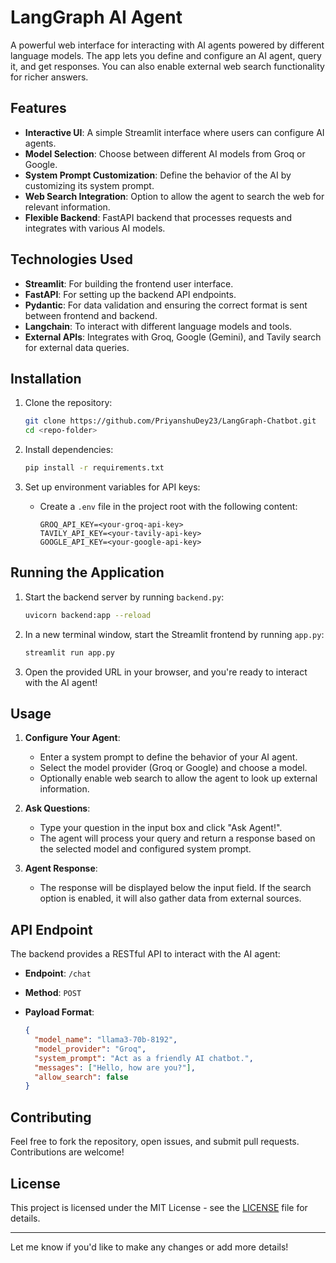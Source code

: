 
# LangGraph AI Agent

A powerful web interface for interacting with AI agents powered by different language models. The app lets you define and configure an AI agent, query it, and get responses. You can also enable external web search functionality for richer answers.

## Features

- **Interactive UI**: A simple Streamlit interface where users can configure AI agents.
- **Model Selection**: Choose between different AI models from Groq or Google.
- **System Prompt Customization**: Define the behavior of the AI by customizing its system prompt.
- **Web Search Integration**: Option to allow the agent to search the web for relevant information.
- **Flexible Backend**: FastAPI backend that processes requests and integrates with various AI models.

## Technologies Used

- **Streamlit**: For building the frontend user interface.
- **FastAPI**: For setting up the backend API endpoints.
- **Pydantic**: For data validation and ensuring the correct format is sent between frontend and backend.
- **Langchain**: To interact with different language models and tools.
- **External APIs**: Integrates with Groq, Google (Gemini), and Tavily search for external data queries.

## Installation

1. Clone the repository:

   ```bash
   git clone https://github.com/PriyanshuDey23/LangGraph-Chatbot.git
   cd <repo-folder>
   ```

2. Install dependencies:

   ```bash
   pip install -r requirements.txt
   ```

3. Set up environment variables for API keys:
   - Create a `.env` file in the project root with the following content:

     ```
     GROQ_API_KEY=<your-groq-api-key>
     TAVILY_API_KEY=<your-tavily-api-key>
     GOOGLE_API_KEY=<your-google-api-key>
     ```

## Running the Application

1. Start the backend server by running `backend.py`:

   ```bash
   uvicorn backend:app --reload
   ```

2. In a new terminal window, start the Streamlit frontend by running `app.py`:

   ```bash
   streamlit run app.py
   ```

3. Open the provided URL in your browser, and you're ready to interact with the AI agent!

## Usage

1. **Configure Your Agent**:
   - Enter a system prompt to define the behavior of your AI agent.
   - Select the model provider (Groq or Google) and choose a model.
   - Optionally enable web search to allow the agent to look up external information.

2. **Ask Questions**: 
   - Type your question in the input box and click "Ask Agent!".
   - The agent will process your query and return a response based on the selected model and configured system prompt.

3. **Agent Response**: 
   - The response will be displayed below the input field. If the search option is enabled, it will also gather data from external sources.

## API Endpoint

The backend provides a RESTful API to interact with the AI agent:

- **Endpoint**: `/chat`
- **Method**: `POST`
- **Payload Format**:

  ```json
  {
    "model_name": "llama3-70b-8192",
    "model_provider": "Groq",
    "system_prompt": "Act as a friendly AI chatbot.",
    "messages": ["Hello, how are you?"],
    "allow_search": false
  }
  ```

## Contributing

Feel free to fork the repository, open issues, and submit pull requests. Contributions are welcome!

## License

This project is licensed under the MIT License - see the [LICENSE](LICENSE) file for details.

---

Let me know if you'd like to make any changes or add more details!